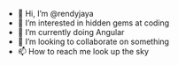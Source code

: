 - 👋 Hi, I’m @rendyjaya
- 👀 I’m interested in hidden gems at coding
- 🌱 I’m currently doing Angular
- 💞️ I’m looking to collaborate on something 
- 📫 How to reach me look up the sky

<!---
rendyjaya/rendyjaya is a ✨ special ✨ repository because its `README.md` (this file) appears on your GitHub profile.
You can click the Preview link to take a look at your changes.
--->
